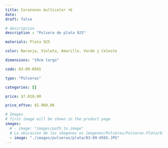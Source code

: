 ```yaml
---
title: Corazones multicolor +b
date: 
draft: false

# descripcion
description : "Pulsera de plata 925"

materials: Plata 925

color: Naranja, Violeta, Amarillo, Verde y Celeste

dimensions: "19cm largo"

code: 03-09-0565

type: "Pulseras"

categories: []

price: $7.010,00

price_eftvo: $5.960,00

# Images
# first image will be shown in the product page
images:
  # - image: "images/path_to_image"
  # La ubicacion de las imagenes es imagenes/Pulseras/Pulseras.Plata/03-09-0565-corazones-multicolor-+b
  - image: "./images/pulseras/plata/03-09-0565.JPG"
---
```

